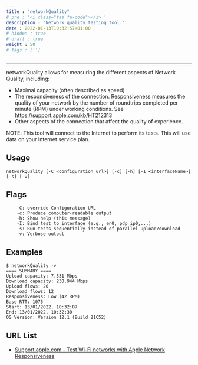 ```yaml
---
title : "networkQuality"
# pre : '<i class="fas fa-code"></i> '
description : "Network quality testing tool."
date : 2022-01-13T10:32:57+01:00
# hidden : true
# draft : true
weight : 50
# tags : ['']
---
```


---

networkQuality allows for measuring the different aspects of Network Quality, including:

- Maximal capacity (often described as speed)
- The responsiveness of the connection. Responsiveness measures the quality of your network by the number of roundtrips completed per minute (RPM) under working conditions. See <https://support.apple.com/kb/HT212313>
- Other aspects of the connection that affect the quality of experience.

NOTE: This tool will connect to the Internet to perform its tests. This will use data on your Internet service plan.

## Usage

```plain
networkQuality [-C <configuration_url>] [-c] [-h] [-I <interfaceName>] [-s] [-v]
```

## Flags

```plain
    -C: override Configuration URL
    -c: Produce computer-readable output
    -h: Show help (this message)
    -I: Bind test to interface (e.g., en0, pdp_ip0,...)
    -s: Run tests sequentially instead of parallel upload/download
    -v: Verbose output
```

## Examples

```plain
$ networkQuality -v
==== SUMMARY ====                                                                                         
Upload capacity: 7.531 Mbps
Download capacity: 230.944 Mbps
Upload flows: 20
Download flows: 12
Responsiveness: Low (42 RPM)
Base RTT: 1075
Start: 13/01/2022, 10:32:07
End: 13/01/2022, 10:32:30
OS Version: Version 12.1 (Build 21C52)
```

## URL List

- [Support.apple.com - Test Wi-Fi networks with Apple Network Responsiveness](https://support.apple.com/kb/HT212313)

